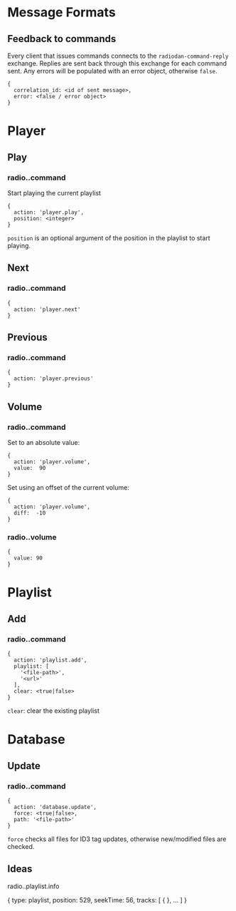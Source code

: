 # Message Formats

## Feedback to commands

Every client that issues commands connects to the `radiodan-command-reply`
exchange.  Replies are sent back through this exchange for each command sent.
Any errors will be populated with an error object, otherwise `false`.

    {
      correlation_id: <id of sent message>,
      error: <false / error object>
    }

# Player

## Play

### radio.<id>.command

Start playing the current playlist

    {
      action: 'player.play',
      position: <integer>
    }

`position` is an optional argument of the position in the playlist to start playing.

## Next

### radio.<id>.command

    {
      action: 'player.next'
    }

## Previous

### radio.<id>.command

    {
      action: 'player.previous'
    }

## Volume

### radio.<id>.command

Set to an absolute value:

    {
      action: 'player.volume',
      value:  90
    }

Set using an offset of the current volume:

    {
      action: 'player.volume',
      diff:  -10
    }

### radio.<id>.volume

    {
      value: 90
    }

# Playlist

## Add

### radio.<id>.command

    {
      action: 'playlist.add',
      playlist: [
        '<file-path>',
        '<url>'
      ],
      clear: <true|false>
    }

`clear`: clear the existing playlist

# Database

## Update

### radio.<id>.command

    {
      action: 'database.update',
      force: <true|false>, 
      path: '<file-path>'
    }

`force` checks all files for ID3 tag updates, otherwise new/modified files are checked.

## Ideas

radio.<id>.playlist.info

{
	type: playlist,
  position: 529,
	seekTime: 56,
  tracks: [
		{ <object> },
    ...
  ]
}
